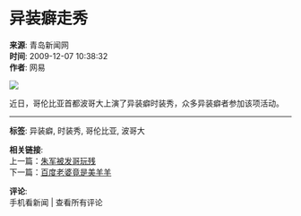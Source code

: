 # 异装癖走秀

**来源**: 青岛新闻网  
**时间**: 2009-12-07 10:38:32  
**作者**: 网易  

![](../../../images/attachement/jpg/site1/20091207/00130268571d0c86b13638.jpg)

近日，哥伦比亚首都波哥大上演了异装癖时装秀，众多异装癖者参加该项活动。

---

**标签**: 异装癖, 时装秀, 哥伦比亚, 波哥大  

**相关链接**:  
上一篇：[朱军被发哥玩残](../06/content_8226768.htm)  
下一篇：[百度老婆竟是美羊羊](content_8227580.htm)  

**评论**:  
手机看新闻 | 查看所有评论